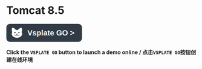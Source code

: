 # Tomcat 8.5

<a href="https://www.vsplate.com/?docker-compose=https://github.com/vsplate/dcenvs/tomcat/8.5"><img alt="VSPLATE GO" src="https://raw.githubusercontent.com/vsplate/images/master/vsgo_btn.png" width="200px"></a>

**Click the `VSPLATE GO` button to launch a demo online / 点击`VSPLATE GO`按钮创建在线环境**